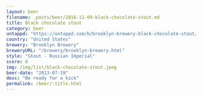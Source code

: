 ```yaml
---
layout: beer
filename: _posts/beer/2016-11-09-black-chocolate-stout.md
title: Black chocolate stout
category: beer
untappd: "https://untappd.com/b/brooklyn-brewery-black-chocolate-stout/37235"
country: "United States"
brewery: "Brooklyn Brewery"
breweryURL: "/brewery/brooklyn-brewery.html"
style: "Stout - Russian Imperial"
score: 6
img: /img/list/black-chocolate-stout.jpeg
beer-date: "2013-07-19"
desc: "Be ready for a kick"
permalink: /beer/:title.html
---
```

